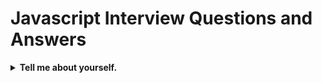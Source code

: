 <h1>Javascript Interview Questions and Answers</h1>

<details>
    <summary><b>Tell me about yourself.</b></summary>
    <p>
        ```js
        function demo() {
            // write your code here
        }
        ```
    </p>
<details>

<details>
    <summary><b>Tell me about yourself.</b></summary>
    <p>
        ```js
        function demo() {
            // write your code here22
        }
        ```
    </p>
<details>
